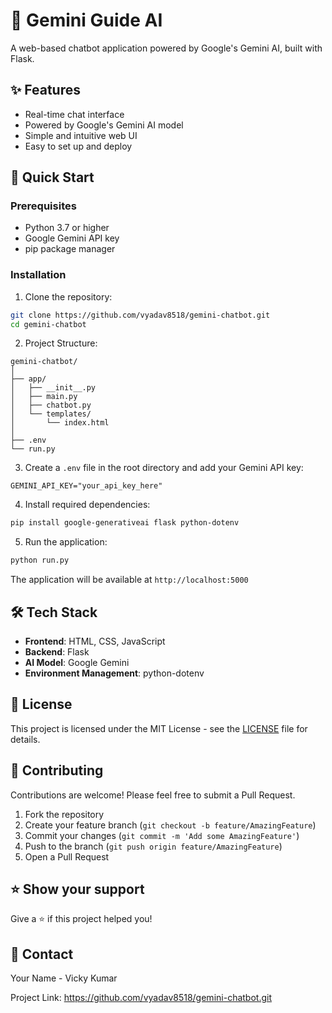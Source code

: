 # 🤖 Gemini Guide AI

A web-based chatbot application powered by Google's Gemini AI, built with Flask.

## ✨ Features

- Real-time chat interface
- Powered by Google's Gemini AI model
- Simple and intuitive web UI
- Easy to set up and deploy

## 🚀 Quick Start

### Prerequisites

- Python 3.7 or higher
- Google Gemini API key
- pip package manager

### Installation

1. Clone the repository:
```bash
git clone https://github.com/vyadav8518/gemini-chatbot.git
cd gemini-chatbot
```

2. Project Structure:
```
gemini-chatbot/
│
├── app/
│   ├── __init__.py
│   ├── main.py
│   ├── chatbot.py
│   └── templates/
│       └── index.html
│
├── .env
└── run.py
```

3. Create a `.env` file in the root directory and add your Gemini API key:
```env
GEMINI_API_KEY="your_api_key_here"
```

4. Install required dependencies:
```bash
pip install google-generativeai flask python-dotenv
```

5. Run the application:
```bash
python run.py
```

The application will be available at `http://localhost:5000`

## 🛠️ Tech Stack

- **Frontend**: HTML, CSS, JavaScript
- **Backend**: Flask
- **AI Model**: Google Gemini
- **Environment Management**: python-dotenv

## 📝 License

This project is licensed under the MIT License - see the [LICENSE](LICENSE) file for details.

## 🤝 Contributing

Contributions are welcome! Please feel free to submit a Pull Request.

1. Fork the repository
2. Create your feature branch (`git checkout -b feature/AmazingFeature`)
3. Commit your changes (`git commit -m 'Add some AmazingFeature'`)
4. Push to the branch (`git push origin feature/AmazingFeature`)
5. Open a Pull Request

## ⭐ Show your support

Give a ⭐️ if this project helped you!

## 📧 Contact

Your Name - Vicky Kumar

Project Link: https://github.com/vyadav8518/gemini-chatbot.git
